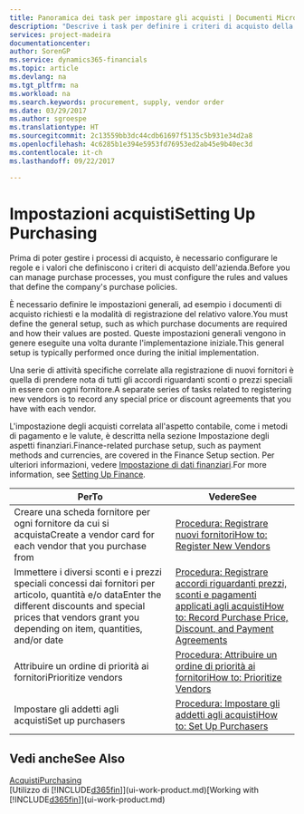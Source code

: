 ```yaml
---
title: Panoramica dei task per impostare gli acquisti | Documenti Microsoft
description: "Descrive i task per definire i criteri di acquisto della società e impostare i processi di acquisto."
services: project-madeira
documentationcenter: 
author: SorenGP
ms.service: dynamics365-financials
ms.topic: article
ms.devlang: na
ms.tgt_pltfrm: na
ms.workload: na
ms.search.keywords: procurement, supply, vendor order
ms.date: 03/29/2017
ms.author: sgroespe
ms.translationtype: HT
ms.sourcegitcommit: 2c13559bb3dc44cdb61697f5135c5b931e34d2a8
ms.openlocfilehash: 4c6285b1e394e5953fd76953ed2ab45e9b40ec3d
ms.contentlocale: it-ch
ms.lasthandoff: 09/22/2017

---
```

# <a name="setting-up-purchasing"></a><span data-ttu-id="47303-103">Impostazioni acquisti</span><span class="sxs-lookup"><span data-stu-id="47303-103">Setting Up Purchasing</span></span>
<span data-ttu-id="47303-104">Prima di poter gestire i processi di acquisto, è necessario configurare le regole e i valori che definiscono i criteri di acquisto dell'azienda.</span><span class="sxs-lookup"><span data-stu-id="47303-104">Before you can manage purchase processes, you must configure the rules and values that define the company's purchase policies.</span></span>

<span data-ttu-id="47303-105">È necessario definire le impostazioni generali, ad esempio i documenti di acquisto richiesti e la modalità di registrazione del relativo valore.</span><span class="sxs-lookup"><span data-stu-id="47303-105">You must define the general setup, such as which purchase documents are required and how their values are posted.</span></span> <span data-ttu-id="47303-106">Queste impostazioni generali vengono in genere eseguite una volta durante l'implementazione iniziale.</span><span class="sxs-lookup"><span data-stu-id="47303-106">This general setup is typically performed once during the initial implementation.</span></span>

<span data-ttu-id="47303-107">Una serie di attività specifiche correlate alla registrazione di nuovi fornitori è quella di prendere nota di tutti gli accordi riguardanti sconti o prezzi speciali in essere con ogni fornitore.</span><span class="sxs-lookup"><span data-stu-id="47303-107">A separate series of tasks related to registering new vendors is to record any special price or discount agreements that you have with each vendor.</span></span>

<span data-ttu-id="47303-108">L'impostazione degli acquisti correlata all'aspetto contabile, come i metodi di pagamento e le valute, è descritta nella sezione Impostazione degli aspetti finanziari.</span><span class="sxs-lookup"><span data-stu-id="47303-108">Finance-related purchase setup, such as payment methods and currencies, are covered in the Finance Setup section.</span></span> <span data-ttu-id="47303-109">Per ulteriori informazioni, vedere [Impostazione di dati finanziari](finance-setup-finance.md).</span><span class="sxs-lookup"><span data-stu-id="47303-109">For more information, see [Setting Up Finance](finance-setup-finance.md).</span></span>

| <span data-ttu-id="47303-110">Per</span><span class="sxs-lookup"><span data-stu-id="47303-110">To</span></span> | <span data-ttu-id="47303-111">Vedere</span><span class="sxs-lookup"><span data-stu-id="47303-111">See</span></span> |
| --- | --- |
| <span data-ttu-id="47303-112">Creare una scheda fornitore per ogni fornitore da cui si acquista</span><span class="sxs-lookup"><span data-stu-id="47303-112">Create a vendor card for each vendor that you purchase from</span></span>|[<span data-ttu-id="47303-113">Procedura: Registrare nuovi fornitori</span><span class="sxs-lookup"><span data-stu-id="47303-113">How to: Register New Vendors</span></span>](purchasing-how-register-new-vendors.md) |
| <span data-ttu-id="47303-114">Immettere i diversi sconti e i prezzi speciali concessi dai fornitori per articolo, quantità e/o data</span><span class="sxs-lookup"><span data-stu-id="47303-114">Enter the different discounts and special prices that vendors grant you depending on item, quantities, and/or date</span></span> |[<span data-ttu-id="47303-115">Procedura: Registrare accordi riguardanti prezzi, sconti e pagamenti applicati agli acquisti</span><span class="sxs-lookup"><span data-stu-id="47303-115">How to: Record Purchase Price, Discount, and Payment Agreements</span></span>](purchasing-how-record-purchase-price-discount-payment-agreements.md) |
| <span data-ttu-id="47303-116">Attribuire un ordine di priorità ai fornitori</span><span class="sxs-lookup"><span data-stu-id="47303-116">Prioritize vendors</span></span> |[<span data-ttu-id="47303-117">Procedura: Attribuire un ordine di priorità ai fornitori</span><span class="sxs-lookup"><span data-stu-id="47303-117">How to: Prioritize Vendors</span></span>](purchasing-how-prioritize-vendors.md) |
| <span data-ttu-id="47303-118">Impostare gli addetti agli acquisti</span><span class="sxs-lookup"><span data-stu-id="47303-118">Set up purchasers</span></span> |[<span data-ttu-id="47303-119">Procedura: Impostare gli addetti agli acquisti</span><span class="sxs-lookup"><span data-stu-id="47303-119">How to: Set Up Purchasers</span></span>](purchasing-how-setup-purchasers.md) |

## <a name="see-also"></a><span data-ttu-id="47303-120">Vedi anche</span><span class="sxs-lookup"><span data-stu-id="47303-120">See Also</span></span>
[<span data-ttu-id="47303-121">Acquisti</span><span class="sxs-lookup"><span data-stu-id="47303-121">Purchasing</span></span>](purchasing-manage-purchasing.md)  
<span data-ttu-id="47303-122">[Utilizzo di [!INCLUDE[d365fin](includes/d365fin_md.md)]](ui-work-product.md)</span><span class="sxs-lookup"><span data-stu-id="47303-122">[Working with [!INCLUDE[d365fin](includes/d365fin_md.md)]](ui-work-product.md)</span></span>

